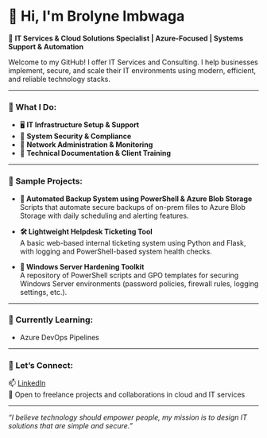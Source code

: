 # 👋 Hi, I'm Brolyne Imbwaga

🎯 **IT Services & Cloud Solutions Specialist | Azure-Focused | Systems Support & Automation**

Welcome to my GitHub! I offer IT Services and Consulting. I help businesses implement, secure, and scale their IT environments using modern, efficient, and reliable technology stacks.

---

### 💼 What I Do:
- 🖥️ **IT Infrastructure Setup & Support**
- 🔐 **System Security & Compliance**
- 📡 **Network Administration & Monitoring**
- 🧰 **Technical Documentation & Client Training**

---

### 🚀 Sample Projects:
- **📁 Automated Backup System using PowerShell & Azure Blob Storage**  
  Scripts that automate secure backups of on-prem files to Azure Blob Storage with daily scheduling and alerting features.

- **🛠️ Lightweight Helpdesk Ticketing Tool**  
  A basic web-based internal ticketing system using Python and Flask, with logging and PowerShell-based system health checks.

- **🔐 Windows Server Hardening Toolkit**  
  A repository of PowerShell scripts and GPO templates for securing Windows Server environments (password policies, firewall rules, logging settings, etc.).

---

### 🧠 Currently Learning:
- Azure DevOps Pipelines  

---

### 🤝 Let’s Connect:
📫 [LinkedIn](https://www.linkedin.com/in/brolyneimbwaga/)   
📩 Open to freelance projects and collaborations in cloud and IT services

---

*“I believe technology should empower people, my mission is to design IT solutions that are simple and secure.”*
